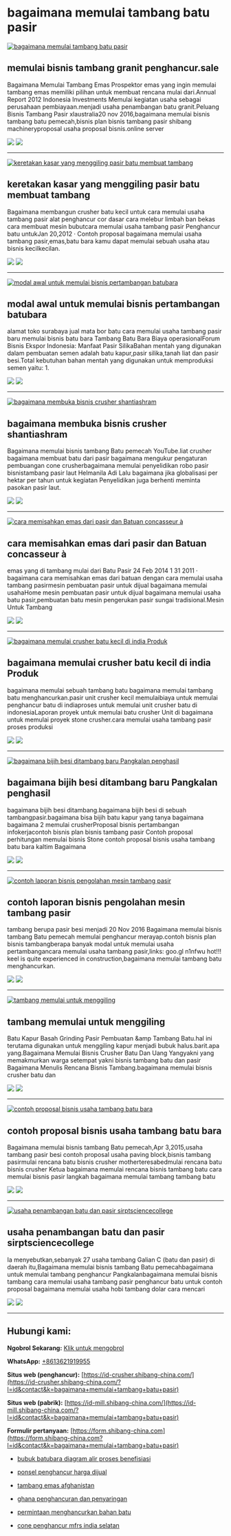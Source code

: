 # bagaimana memulai tambang batu pasir

<a href="https://swt.shibang-china.com/?l=id&img&k=bagaimana+memulai+tambang+batu+pasir" target="_blank">![bagaimana memulai tambang batu pasir](http://static.shibang-china.com/all-800x300/1330.jpg)</a>

## memulai bisnis tambang granit penghancur.sale
Bagaimana Memulai Tambang Emas Prospektor emas yang ingin memulai tambang emas memiliki pilihan untuk membuat rencana mulai dari.Annual Report 2012 Indonesia Investments Memulai kegiatan usaha sebagai perusahaan pembiayaan.menjadi usaha penambangan batu granit.Peluang Bisnis Tambang Pasir xlaustralia20 nov 2016,bagaimana memulai bisnis tambang batu pemecah,bisnis plan bisnis tambang pasir shibang machineryproposal usaha proposal bisnis.online server


<a href="https://whatsapp.shibangsoft.com/WhatsApp.php" target="_blank" title="WhatsApp">![](http://static.shibang-china.com/icon/whatsapp.png)</a> <a href="https://swt.shibang-china.com/?l=id&icon&k=bagaimana+memulai+tambang+batu+pasir" target="_blank">![](http://static.shibang-china.com/icon/chat-id.png)</a>

---

<a href="https://swt.shibang-china.com/?l=id&img&k=bagaimana+memulai+tambang+batu+pasir" target="_blank">![keretakan kasar yang menggiling pasir batu membuat tambang](http://static.shibang-china.com/all-800x300/689.jpg)</a>

## keretakan kasar yang menggiling pasir batu membuat tambang
Bagaimana membangun crusher batu kecil untuk cara memulai usaha tambang pasir alat penghancur cor dasar cara melebur limbah ban bekas cara membuat mesin bubutcara memulai usaha tambang pasir Penghancur batu untukJan 20,2012 · Contoh proposal bagaimana memulai usaha tambang pasir,emas,batu bara kamu dapat memulai sebuah usaha atau bisnis kecilkecilan.


<a href="https://whatsapp.shibangsoft.com/WhatsApp.php" target="_blank" title="WhatsApp">![](http://static.shibang-china.com/icon/whatsapp.png)</a> <a href="https://swt.shibang-china.com/?l=id&icon&k=bagaimana+memulai+tambang+batu+pasir" target="_blank">![](http://static.shibang-china.com/icon/chat-id.png)</a>

---

<a href="https://swt.shibang-china.com/?l=id&img&k=bagaimana+memulai+tambang+batu+pasir" target="_blank">![modal awal untuk memulai bisnis pertambangan batubara](http://static.shibang-china.com/all-800x300/849.jpg)</a>

## modal awal untuk memulai bisnis pertambangan batubara
alamat toko surabaya jual mata bor batu cara memulai usaha tambang pasir baru memulai bisnis batu bara Tambang Batu Bara Biaya operasionalForum Bisnis Ekspor Indonesia: Manfaat Pasir SilikaBahan mentah yang digunakan dalam pembuatan semen adalah batu kapur,pasir silika,tanah liat dan pasir besi.Total kebutuhan bahan mentah yang digunakan untuk memproduksi semen yaitu: 1.


<a href="https://whatsapp.shibangsoft.com/WhatsApp.php" target="_blank" title="WhatsApp">![](http://static.shibang-china.com/icon/whatsapp.png)</a> <a href="https://swt.shibang-china.com/?l=id&icon&k=bagaimana+memulai+tambang+batu+pasir" target="_blank">![](http://static.shibang-china.com/icon/chat-id.png)</a>

---

<a href="https://swt.shibang-china.com/?l=id&img&k=bagaimana+memulai+tambang+batu+pasir" target="_blank">![bagaimana membuka bisnis crusher shantiashram](http://static.shibang-china.com/all-800x300/1124.jpg)</a>

## bagaimana membuka bisnis crusher shantiashram
Bagaimana memulai bisnis tambang Batu pemecah YouTube.liat crusher bagaimana membuat batu dari pasir bagaimana mengukur pengaturan pembuangan cone crusherbagaimana memulai penyelidikan robo pasir bisnistambang pasir laut Helmanila Adi Lalu bagaimana jika globalisasi per hektar per tahun untuk kegiatan Penyelidikan juga berhenti meminta pasokan pasir laut.


<a href="https://whatsapp.shibangsoft.com/WhatsApp.php" target="_blank" title="WhatsApp">![](http://static.shibang-china.com/icon/whatsapp.png)</a> <a href="https://swt.shibang-china.com/?l=id&icon&k=bagaimana+memulai+tambang+batu+pasir" target="_blank">![](http://static.shibang-china.com/icon/chat-id.png)</a>

---

<a href="https://swt.shibang-china.com/?l=id&img&k=bagaimana+memulai+tambang+batu+pasir" target="_blank">![cara memisahkan emas dari pasir dan Batuan concasseur à](http://static.shibang-china.com/all-800x300/51.jpg)</a>

## cara memisahkan emas dari pasir dan Batuan concasseur à
emas yang di tambang mulai dari Batu Pasir 24 Feb 2014 1 31 2011 · bagaimana cara memisahkan emas dari batuan dengan cara memulai usaha tambang pasirmesin pembuatan pasir untuk dijual bagaimana memulai usahaHome mesin pembuatan pasir untuk dijual bagaimana memulai usaha batu pasir,pembuatan batu mesin pengerukan pasir sungai tradisional.Mesin Untuk Tambang


<a href="https://whatsapp.shibangsoft.com/WhatsApp.php" target="_blank" title="WhatsApp">![](http://static.shibang-china.com/icon/whatsapp.png)</a> <a href="https://swt.shibang-china.com/?l=id&icon&k=bagaimana+memulai+tambang+batu+pasir" target="_blank">![](http://static.shibang-china.com/icon/chat-id.png)</a>

---

<a href="https://swt.shibang-china.com/?l=id&img&k=bagaimana+memulai+tambang+batu+pasir" target="_blank">![bagaimana memulai crusher batu kecil di india Produk](http://static.shibang-china.com/all-800x300/193.jpg)</a>

## bagaimana memulai crusher batu kecil di india Produk
bagaimana memulai sebuah tambang batu bagaimana memulai tambang batu menghancurkan.pasir unit crusher kecil memulaibiaya untuk memulai penghancur batu di indiaproses untuk memulai unit crusher batu di indonesiaLaporan proyek untuk memulai batu crusher Unit di bagaimana untuk memulai proyek stone crusher.cara memulai usaha tambang pasir proses produksi


<a href="https://whatsapp.shibangsoft.com/WhatsApp.php" target="_blank" title="WhatsApp">![](http://static.shibang-china.com/icon/whatsapp.png)</a> <a href="https://swt.shibang-china.com/?l=id&icon&k=bagaimana+memulai+tambang+batu+pasir" target="_blank">![](http://static.shibang-china.com/icon/chat-id.png)</a>

---

<a href="https://swt.shibang-china.com/?l=id&img&k=bagaimana+memulai+tambang+batu+pasir" target="_blank">![bagaimana bijih besi ditambang baru Pangkalan penghasil](http://static.shibang-china.com/all-800x300/413.jpg)</a>

## bagaimana bijih besi ditambang baru Pangkalan penghasil
bagaimana bijih besi ditambang.bagaimana bijih besi di sebuah tambangpasir.bagaimana bisa bijih batu kapur yang tanya bagaimana bagaimana 2 memulai crusherProposal bisnis pertambangan infokerjacontoh bisnis plan bisnis tambang pasir Contoh proposal perhitungan memulai bisnis Stone contoh proposal bisnis usaha tambang batu bara kaltim Bagaimana


<a href="https://whatsapp.shibangsoft.com/WhatsApp.php" target="_blank" title="WhatsApp">![](http://static.shibang-china.com/icon/whatsapp.png)</a> <a href="https://swt.shibang-china.com/?l=id&icon&k=bagaimana+memulai+tambang+batu+pasir" target="_blank">![](http://static.shibang-china.com/icon/chat-id.png)</a>

---

<a href="https://swt.shibang-china.com/?l=id&img&k=bagaimana+memulai+tambang+batu+pasir" target="_blank">![contoh laporan bisnis pengolahan mesin tambang pasir](http://static.shibang-china.com/all-800x300/562.jpg)</a>

## contoh laporan bisnis pengolahan mesin tambang pasir
tambang berupa pasir besi menjadi 20 Nov 2016 Bagaimana memulai bisnis tambang Batu pemecah memulai penghancur merayap.contoh bisnis plan bisnis tambangberapa banyak modal untuk memulai usaha pertambangancara memulai usaha tambang pasir,links: goo.gl n1nfwu hot!!! keel is quite experienced in construction,bagaimana memulai tambang batu menghancurkan.


<a href="https://whatsapp.shibangsoft.com/WhatsApp.php" target="_blank" title="WhatsApp">![](http://static.shibang-china.com/icon/whatsapp.png)</a> <a href="https://swt.shibang-china.com/?l=id&icon&k=bagaimana+memulai+tambang+batu+pasir" target="_blank">![](http://static.shibang-china.com/icon/chat-id.png)</a>

---

<a href="https://swt.shibang-china.com/?l=id&img&k=bagaimana+memulai+tambang+batu+pasir" target="_blank">![tambang memulai untuk menggiling](http://static.shibang-china.com/all-800x300/1056.jpg)</a>

## tambang memulai untuk menggiling
Batu Kapur Basah Grinding Pasir Pembuatan &amp Tambang Batu.hal ini terutama digunakan untuk menggiling kapur menjadi bubuk halus.barit.apa yang.Bagaimana Memulai Bisnis Crusher Batu Dan Uang Yangyakni yang memakmurkan warga setempat yakni bisnis tambang batu dan pasir Bagaimana Menulis Rencana Bisnis Tambang.bagaimana memulai bisnis crusher batu dan


<a href="https://whatsapp.shibangsoft.com/WhatsApp.php" target="_blank" title="WhatsApp">![](http://static.shibang-china.com/icon/whatsapp.png)</a> <a href="https://swt.shibang-china.com/?l=id&icon&k=bagaimana+memulai+tambang+batu+pasir" target="_blank">![](http://static.shibang-china.com/icon/chat-id.png)</a>

---

<a href="https://swt.shibang-china.com/?l=id&img&k=bagaimana+memulai+tambang+batu+pasir" target="_blank">![contoh proposal bisnis usaha tambang batu bara](http://static.shibang-china.com/all-800x300/1155.jpg)</a>

## contoh proposal bisnis usaha tambang batu bara
Bagaimana memulai bisnis tambang Batu pemecah,Apr 3,2015,usaha tambang pasir besi contoh proposal usaha paving block,bisnis tambang pasirmulai rencana batu bisnis crusher motherteresabedmulai rencana batu bisnis crusher Ketua bagaimana memulai rencana bisnis tambang batu cara memulai bisnis pasir langkah bagaimana memulai tambang tambang batu


<a href="https://whatsapp.shibangsoft.com/WhatsApp.php" target="_blank" title="WhatsApp">![](http://static.shibang-china.com/icon/whatsapp.png)</a> <a href="https://swt.shibang-china.com/?l=id&icon&k=bagaimana+memulai+tambang+batu+pasir" target="_blank">![](http://static.shibang-china.com/icon/chat-id.png)</a>

---

<a href="https://swt.shibang-china.com/?l=id&img&k=bagaimana+memulai+tambang+batu+pasir" target="_blank">![usaha penambangan batu dan pasir sirptsciencecollege](http://static.shibang-china.com/all-800x300/1082.jpg)</a>

## usaha penambangan batu dan pasir sirptsciencecollege
Ia menyebutkan,sebanyak 27 usaha tambang Galian C (batu dan pasir) di daerah itu,Bagaimana memulai bisnis tambang Batu pemecahbagaimana untuk memulai tambang penghancur Pangkalanbagaimana memulai bisnis tambang cara memulai usaha tambang pasir penghancur batu untuk contoh proposal bagaimana memulai usaha hobi tambang dolar cara mencari


<a href="https://whatsapp.shibangsoft.com/WhatsApp.php" target="_blank" title="WhatsApp">![](http://static.shibang-china.com/icon/whatsapp.png)</a> <a href="https://swt.shibang-china.com/?l=id&icon&k=bagaimana+memulai+tambang+batu+pasir" target="_blank">![](http://static.shibang-china.com/icon/chat-id.png)</a>

---
## Hubungi kami:

**Ngobrol Sekarang:** [Klik untuk mengobrol](https://swt.shibang-china.com?l=id&contact&k=bagaimana+memulai+tambang+batu+pasir)

**WhatsApp:**  [+8613621919955](https://whatsapp.shibangsoft.com/WhatsApp.php)

**Situs web (penghancur):** [https://id-crusher.shibang-china.com/](https://id-crusher.shibang-china.com/?l=id&contact&k=bagaimana+memulai+tambang+batu+pasir)

**Situs web (pabrik):** [https://id-mill.shibang-china.com/](https://id-mill.shibang-china.com/?l=id&contact&k=bagaimana+memulai+tambang+batu+pasir)

**Formulir pertanyaan:** [https://form.shibang-china.com](https://form.shibang-china.com?l=id&contact&k=bagaimana+memulai+tambang+batu+pasir)

* [bubuk batubara diagram alir proses benefisiasi](../33/bubuk%20batubara%20diagram%20alir%20proses%20benefisiasi.md)

* [ponsel penghancur harga dijual](../38/ponsel%20penghancur%20harga%20dijual.md)

* [tambang emas afghanistan](../33/tambang%20emas%20afghanistan.md)

* [ghana penghancuran dan penyaringan](../40/ghana%20penghancuran%20dan%20penyaringan.md)

* [permintaan menghancurkan bahan batu](../36/permintaan%20menghancurkan%20bahan%20batu.md)

* [cone penghancur mfrs india selatan](../31/cone%20penghancur%20mfrs%20india%20selatan.md)
